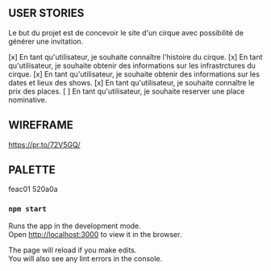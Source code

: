 
## USER STORIES 

Le but du projet est de concevoir le site d'un cirque avec possibilité de générer une invitation.

[x] En tant qu'utilisateur, je souhaite connaître l'histoire du cirque.
[x] En tant qu'utilisateur, je souhaite obtenir des informations sur les infrastrctures du cirque.
[x] En tant qu'utilisateur, je souhaite obtenir des informations sur les dates et lieux des shows.
[x] En tant qu'utilisateur, je souhaite connaître le prix des places.
[ ] En tant qu'utilisateur, je souhaite reserver une place nominative.

## WIREFRAME

https://pr.to/72V5GQ/

## PALETTE

feac01
520a0a

### `npm start`

Runs the app in the development mode.<br>
Open [http://localhost:3000](http://localhost:3000) to view it in the browser.

The page will reload if you make edits.<br>
You will also see any lint errors in the console.

